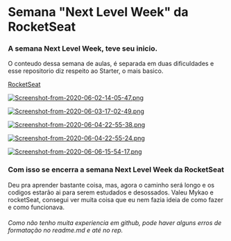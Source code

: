 <h1>Semana "Next Level Week" da RocketSeat</h1>

<h3>A semana Next Level Week, teve seu inicio.</h3>

<p>O conteudo dessa semana de aulas, é separada em duas dificuldades e esse repositorio diz respeito ao Starter, o mais basico.<p>

[RocketSeat](https://rocketseat.com.br/)


[![Screenshot-from-2020-06-02-14-05-47.png](https://i.postimg.cc/2yRQF2KS/Screenshot-from-2020-06-02-14-05-47.png)](https://postimg.cc/bDgSqHP7)

[![Screenshot-from-2020-06-03-17-02-49.png](https://i.postimg.cc/G3W30xhd/Screenshot-from-2020-06-03-17-02-49.png)](https://postimg.cc/NLxvmTHz)

[![Screenshot-from-2020-06-04-22-55-38.png](https://i.postimg.cc/FzN8Ltqx/Screenshot-from-2020-06-04-22-55-38.png)](https://postimg.cc/MM3dCLzc)

[![Screenshot-from-2020-06-04-22-55-24.png](https://i.postimg.cc/QtpvCN6t/Screenshot-from-2020-06-04-22-55-24.png)](https://postimg.cc/cgLF5WGy)

[![Screenshot-from-2020-06-06-15-54-17.png](https://i.postimg.cc/wTLXG8Jk/Screenshot-from-2020-06-06-15-54-17.png)](https://postimg.cc/3dr0kqty)

<h3> Com isso se encerra a semana Next Level Week da RocketSeat</h3> 
<p>Deu pra aprender bastante coisa, mas, agora o caminho será longo e os codigos estarão ai para serem estudados e desossados. Valeu Mykao e rocketSeat, consegui ver muita coisa que eu nem fazia ideia de como fazer e como funcionava.</p>

<h6>Como não tenho muita experiencia em github, pode haver alguns erros de formatação no readme.md e até no rep.</h6>
